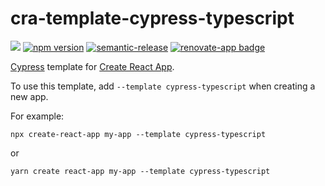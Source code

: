 # cra-template-cypress-typescript

![](https://github.com/cypress-io/cra-template-cypress/workflows/.github/workflows/main.yml/badge.svg)
[![npm version](https://badge.fury.io/js/cra-template-cypress-typescript.svg)](https://badge.fury.io/js/cra-template-cypress-typescript)
[![semantic-release][semantic-image]][semantic-url]
[![renovate-app badge][renovate-badge]][renovate-app]

[Cypress](https://cypress.io) template for [Create React App](https://github.com/facebook/create-react-app).

To use this template, add `--template cypress-typescript` when creating a new app.

For example:

`npx create-react-app my-app --template cypress-typescript`

or

`yarn create react-app my-app --template cypress-typescript`

[semantic-image]: https://img.shields.io/badge/%20%20%F0%9F%93%A6%F0%9F%9A%80-semantic--release-e10079.svg
[semantic-url]: https://github.com/semantic-release/semantic-release
[renovate-badge]: https://img.shields.io/badge/renovate-app-blue.svg
[renovate-app]: https://renovateapp.com/
